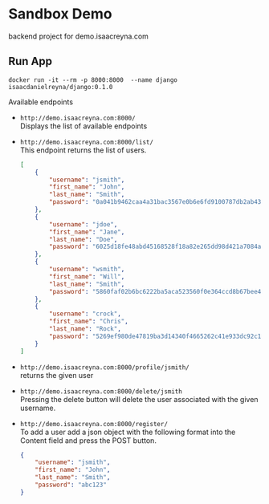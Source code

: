 # Sandbox Demo
backend project for demo.isaacreyna.com

## Run App
```
docker run -it --rm -p 8000:8000  --name django isaacdanielreyna/django:0.1.0
```
Available endpoints
* `http://demo.isaacreyna.com:8000/`  
    Displays the list of available endpoints

* `http://demo.isaacreyna.com:8000/list/`  
    This endpoint returns the list of users.
    ```json
    [
        {
            "username": "jsmith",
            "first_name": "John",
            "last_name": "Smith",
            "password": "0a041b9462caa4a31bac3567e0b6e6fd9100787db2ab433d96f6d178cabfce90"
        },
        {
            "username": "jdoe",
            "first_name": "Jane",
            "last_name": "Doe",
            "password": "6025d18fe48abd45168528f18a82e265dd98d421a7084aa09f61b341703901a3"
        },
        {
            "username": "wsmith",
            "first_name": "Will",
            "last_name": "Smith",
            "password": "5860faf02b6bc6222ba5aca523560f0e364ccd8b67bee486fe8bf7c01d492ccb"
        },
        {
            "username": "crock",
            "first_name": "Chris",
            "last_name": "Rock",
            "password": "5269ef980de47819ba3d14340f4665262c41e933dc92c1a27dd5d01b047ac80e"
        }
    ]
    ```
* `http://demo.isaacreyna.com:8000/profile/jsmith/`  
    returns the given user

* `http://demo.isaacreyna.com:8000/delete/jsmith`  
    Pressing the delete button will delete the user associated with the given username.

* `http://demo.isaacreyna.com:8000/register/`  
    To add a user add a json object with the following format into the Content field and press the POST button.
    ```json
    {
        "username": "jsmith",
        "first_name": "John",
        "last_name": "Smith",
        "password": "abc123"
    }
    ```